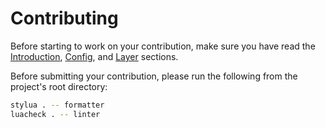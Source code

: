 # Contributing

Before starting to work on your contribution, make sure you have read the
[Introduction](INTRO.md), [Config](CONFIG.md), and [Layer](LAYER.md) sections.

Before submitting your contribution, please run the following from the project's
root directory:

```bash
stylua . -- formatter
luacheck . -- linter
```
